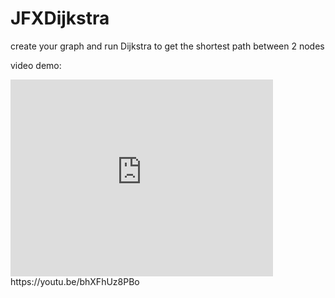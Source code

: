 # JFXDijkstra
create your graph and run Dijkstra to get the shortest path between 2 nodes

video demo:
<iframe width="420" height="315" src="https://www.youtube.com/embed/bhXFhUz8PBo?rel=0" frameborder="0" allowfullscreen></iframe>
https://youtu.be/bhXFhUz8PBo
